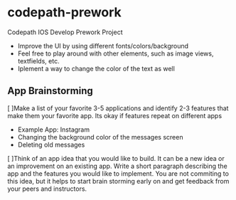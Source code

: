 # codepath-prework
Codepath IOS Develop Prework Project

- Improve the UI by using different fonts/colors/background
- Feel free to play around with other elements, such as image views, textfields, etc.
- Iplement a way to change the color of the text as well


## App Brainstorming

[ ]Make a list of your favorite 3-5 applications and identify 2-3 features that make them your favorite app. Its okay if features repeat on different apps
- Example App: Instagram
- Changing the background color of the messages screen
- Deleting old messages

[ ]Think of an app idea that you would like to build. It can be a new idea or an improvement on an existing app. Write a short paragraph describing the app and the features you would like to implement. You are not commiting to this idea, but it helps to start brain storming early on and get feedback from your peers and instructors.
